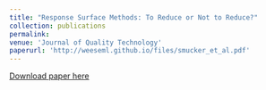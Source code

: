 ```yaml
---
title: "Response Surface Methods: To Reduce or Not to Reduce?"
collection: publications
permalink: 
venue: 'Journal of Quality Technology'
paperurl: 'http://weeseml.github.io/files/smucker_et_al.pdf'
---
```


[Download paper here](http://weeseml.github.io/files/smucker_et_al.pdf)


